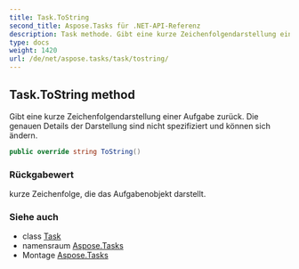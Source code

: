 ```yaml
---
title: Task.ToString
second_title: Aspose.Tasks für .NET-API-Referenz
description: Task methode. Gibt eine kurze Zeichenfolgendarstellung einer Aufgabe zurück. Die genauen Details der Darstellung sind nicht spezifiziert und können sich ändern.
type: docs
weight: 1420
url: /de/net/aspose.tasks/task/tostring/
---
```

## Task.ToString method

Gibt eine kurze Zeichenfolgendarstellung einer Aufgabe zurück. Die genauen Details der Darstellung sind nicht spezifiziert und können sich ändern.

```csharp
public override string ToString()
```

### Rückgabewert

kurze Zeichenfolge, die das Aufgabenobjekt darstellt.

### Siehe auch

* class [Task](../)
* namensraum [Aspose.Tasks](../../task/)
* Montage [Aspose.Tasks](../../../)


